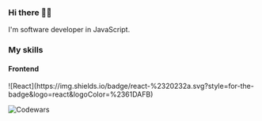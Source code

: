 <h3>Hi there 👋🏻</h3>

I'm software developer in JavaScript.

<h3>My skills</h3>

<h4>Frontend</h4>
![React](https://img.shields.io/badge/react-%2320232a.svg?style=for-the-badge&logo=react&logoColor=%2361DAFB)




![Codewars](https://www.codewars.com/users/fitzy/badges/large)
